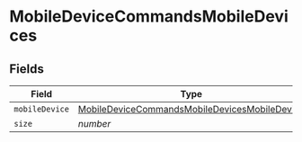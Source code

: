 # MobileDeviceCommandsMobileDevices


## Fields

| Field                                                                                                                 | Type                                                                                                                  | Required                                                                                                              | Description                                                                                                           | Example                                                                                                               |
| --------------------------------------------------------------------------------------------------------------------- | --------------------------------------------------------------------------------------------------------------------- | --------------------------------------------------------------------------------------------------------------------- | --------------------------------------------------------------------------------------------------------------------- | --------------------------------------------------------------------------------------------------------------------- |
| `mobileDevice`                                                                                                        | [MobileDeviceCommandsMobileDevicesMobileDevice](../../models/shared/mobiledevicecommandsmobiledevicesmobiledevice.md) | :heavy_minus_sign:                                                                                                    | N/A                                                                                                                   |                                                                                                                       |
| `size`                                                                                                                | *number*                                                                                                              | :heavy_minus_sign:                                                                                                    | N/A                                                                                                                   | 1                                                                                                                     |